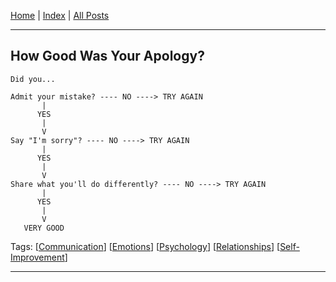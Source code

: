 [Home] \| [Index] \| [All Posts]

---

## How Good Was Your Apology?

```
Did you...

Admit your mistake? ---- NO ----> TRY AGAIN
       |
      YES
       |
       V
Say "I'm sorry"? ---- NO ----> TRY AGAIN
       |
      YES
       |
       V
Share what you'll do differently? ---- NO ----> TRY AGAIN
       |
      YES
       |
       V
   VERY GOOD
```

Tags: [[Communication]] [[Emotions]] [[Psychology]] [[Relationships]] [[Self-Improvement]]

---

[Home]: ../../README.md
[Index]: ../index.md
[All Posts]: ./posts.md
[Communication]: ../index.md#communication
[Emotions]: ../index.md#emotions
[Psychology]: ../index.md#psychology
[Relationships]: ../index.md#relationships
[Self-Improvement]: ../index.md#self-improvement
